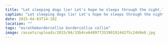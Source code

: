 ```yaml
---
title: "Let sleeping dogs lie! Let's hope he sleeps through the night."
caption: "Let sleeping dogs lie! Let's hope he sleeps through the night."
date: 2015-04-03T14:18Z
location: ""
tags: "esrathebordercollie bordercollie collie"
image: /assets/uploads/2015/04/33b4ce64897f35390191442f5c24d4e0.jpg
---
```

